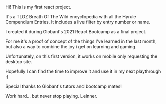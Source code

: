 Hi!
This is my first react project.

It's a TLOZ Breath Of The Wild encyclopedia with all the Hyrule Compendium Entries.
It includes a live filter by entry number or name.

I created it during Globant's 2021 React Bootcamp as a final project.

For me it's a proof of concept of the things I've learned in the last month,
but also a way to combine the joy i get on learning and gaming.

Unfortunately, on this first version, it works on mobile only requesting the desktop site.

Hopefully I can find the time to improve it and use it in my next playthrough :)

Special thanks to Globant's tutors and bootcamp mates!

Work hard... but never stop playing.
Leinner.
